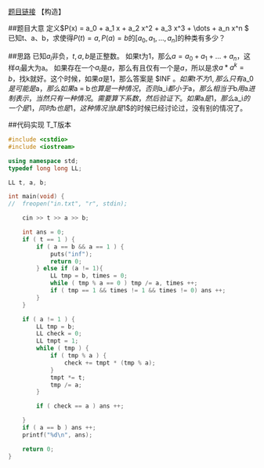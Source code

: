 [题目链接](http://codeforces.com/problemset/problemz493/E)
【构造】

##题目大意
定义$P(x) = a_0 + a_1 x + a_2 x^2 + a_3 x^3 + \dots + a_n x^n $
已知t、a、b，求使得$P(t) = a, P(a) = b$的$[a_0, a_1, \dots, a_n]$的种类有多少？

##思路
已知$a_i$非负，$t, a, b$是正整数。
如果t为1，那么$a = a_0 + a_1 + \dots + a_n$，这样$a_i$最大为a。
如果存在一个$a_i$是$a$，那么有且仅有一个是$a$，所以是求$a * a^k = b$，找k就好。这个时候，如果$a$是$1$，那么答案是 $INF $。
如果t不为1, 那么只有$a_0$是可能是$a$，那么如果$a = b$也算是一种情况，否则$a_i$都小于$a$， 那么相当于$b$用$a$进制表示，当然只有一种情况。需要算下系数，然后验证下。
如果$a$是$1$，那么$a_i$的一个是$1$，同时$b$也是$1$，这种情况当$t$是$1$的时候已经讨论过，没有别的情况了。

##代码实现
T_T版本
```cpp
#include <cstdio>
#include <iostream>

using namespace std;
typedef long long LL;

LL t, a, b;

int main(void) {
//	freopen("in.txt", "r", stdin);

	cin >> t >> a >> b;

	int ans = 0;
	if ( t == 1 ) {
		if ( a == b && a == 1 ) {
			puts("inf");
			return 0;
		} else if (a != 1){
			LL tmp = b, times = 0;
			while ( tmp % a == 0 ) tmp /= a, times ++;
			if ( tmp == 1 && times != 1 && times != 0) ans ++;
		}
	}

	if ( a != 1 ) {
		LL tmp = b;
		LL check = 0;
		LL tmpt = 1;
		while ( tmp ) {
			if ( tmp % a ) {
				check += tmpt * (tmp % a);
			}
			tmpt *= t;
			tmp /= a;
		}

		if ( check == a ) ans ++;

	}
	if ( a == b ) ans ++;
	printf("%d\n", ans);

	return 0;
}
```
